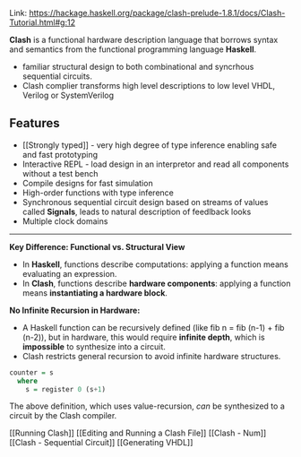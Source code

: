 Link: https://hackage.haskell.org/package/clash-prelude-1.8.1/docs/Clash-Tutorial.html#g:12

**Clash** is a functional hardware description language that borrows syntax and semantics from the functional programming language **Haskell**. 
- familiar structural design to both combinational and syncrhous sequential circuits. 
- Clash complier transforms high level descriptions to low level VHDL, Verilog or SystemVerilog

## Features
- [[Strongly typed]] - very high degree of type inference enabling safe and fast prototyping
- Interactive REPL - load design in an interpretor and read all components without a test bench
- Compile designs for fast simulation
- High-order functions with type inference
- Synchronous sequential circuit design based on streams of values called **Signals**, leads to natural description of feedlback looks
- Multiple clock domains
____

**Key Difference: Functional vs. Structural View**
- In **Haskell**, functions describe computations: applying a function means evaluating an expression.
- In **Clash**, functions describe **hardware components**: applying a function means **instantiating a hardware block**.

**No Infinite Recursion in Hardware:**
- A Haskell function can be recursively defined (like fib n = fib (n-1) + fib (n-2)), but in hardware, this would require **infinite depth**, which is **impossible** to synthesize into a circuit.
- Clash restricts general recursion to avoid infinite hardware structures.

``` haskell
counter = s
  where
    s = register 0 (s+1)
```
The above definition, which uses value-recursion, _can_ be synthesized to a circuit by the Clash compiler.

[[Running Clash]]
[[Editing and Running a Clash File]]
[[Clash - Num]]
[[Clash - Sequential Circuit]]
[[Generating VHDL]]  